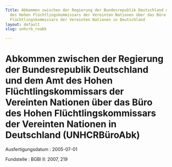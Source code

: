 ```yaml
---
Title: Abkommen zwischen der Regierung der Bundesrepublik Deutschland und dem  Amt
  des Hohen Flüchtlingskommissars der Vereinten Nationen über das Büro des  Hohen
  Flüchtlingskommissars der Vereinten Nationen in Deutschland
layout: default
slug: unhcrb_roabk

---
```


# Abkommen zwischen der Regierung der Bundesrepublik Deutschland und dem  Amt des Hohen Flüchtlingskommissars der Vereinten Nationen über das Büro des  Hohen Flüchtlingskommissars der Vereinten Nationen in Deutschland (UNHCRBüroAbk)

Ausfertigungsdatum
:   2005-07-01

Fundstelle
:   BGBl II: 2007, 219

